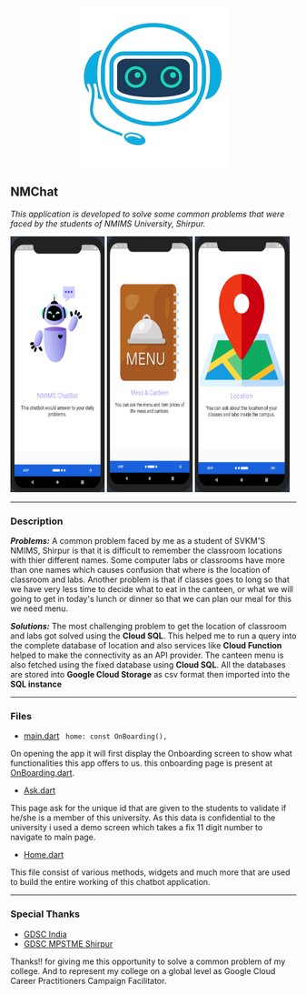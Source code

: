 <center>

![NMChat](./assets/images/robo.png)

</center>

## NMChat

*This application is developed to solve some common problems that were faced by the students of NMIMS University, Shirpur.*

<p>
<img src="./assets/glimpse/onboard1.png" width="33%" height="450">
<img src="./assets/glimpse/onboard2.png" width="30%" height="450">
<img src="./assets/glimpse/onboard3.png" width="33%" height="450">
</p>

---

### Description
***Problems:*** A common problem faced by me as a student of SVKM'S NMIMS, Shirpur is that it is difficult to remember the classroom locations with thier different names. Some computer labs or classrooms have more than one names which causes confusion that where is the location of classroom and labs.
Another problem is that if classes goes to long so that we have very less time to decide what to eat in the canteen, or what we will going to get in today's lunch or dinner so that we can plan our meal for this we need menu.

***Solutions:*** The most challenging problem to get the location of classroom and labs got solved using the **Cloud SQL**. This helped me to run a query into the complete database of location and also services like **Cloud Function** helped to make the connectivity as an API provider.
The canteen menu is also fetched using the fixed database using **Cloud SQL**.
All the databases are stored into **Google Cloud Storage** as csv format then imported into the **SQL instance**

---

### Files
- [main.dart](./lib/main.dart)
``` home: const OnBoarding(),```

On opening the app it will first display the Onboarding screen to show what functionalities this app offers to us.
this onboarding page is present at [OnBoarding.dart](./lib/OnBoarding/OnBoarding.dart).

- [Ask.dart](./lib/Ask/Ask.dart)

This page ask for the unique id that are given to the students to validate if he/she is a member of this university.
As this data is confidential to the university i used a demo screen which takes a fix 11 digit number to navigate to main page.

- [Home.dart](./lib/HomePage/HomePage.dart)

This file consist of various methods, widgets and much more that are used to build the entire working of this chatbot application.

---

### Special Thanks
- [GDSC India]()
- [GDSC MPSTME Shirpur]()

Thanks!! for giving me this opportunity to solve a common problem of my college. And to represent my college on a global level as Google Cloud Career Practitioners Campaign Facilitator.